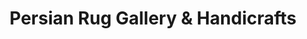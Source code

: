 ---
title: "Persian Rug Gallery & Handicrafts"
url: /blacksburg/persian-rug-gallery-und-handicrafts/
shop: Teppiche
---